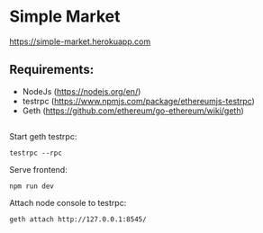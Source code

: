# Simple Market

https://simple-market.herokuapp.com

## Requirements:

- NodeJs (https://nodejs.org/en/)
- testrpc (https://www.npmjs.com/package/ethereumjs-testrpc)
- Geth (https://github.com/ethereum/go-ethereum/wiki/geth)

## 

Start geth testrpc:
```
testrpc --rpc
```

Serve frontend:
```
npm run dev
```

Attach node console to testrpc:
```
geth attach http://127.0.0.1:8545/
```
